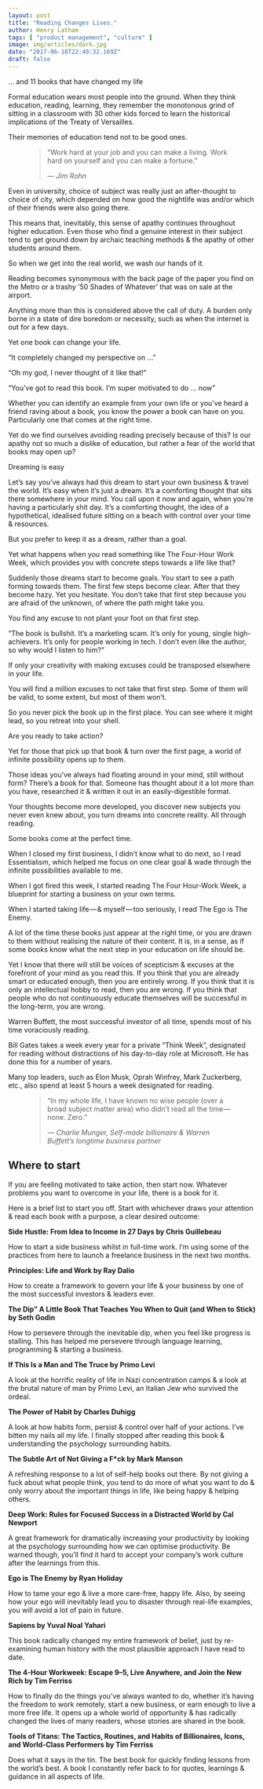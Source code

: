 ```yaml
---
layout: post
title: "Reading Changes Lives."
author: Henry Latham
tags: [ "product management", "culture" ]
image: img/articles/dark.jpg
date: "2017-06-18T22:40:32.169Z"
draft: false
---
```



… and 11 books that have changed my life

Formal education wears most people into the ground. When they think education, reading, learning, they remember the monotonous grind of sitting in a classroom with 30 other kids forced to learn the historical implications of the Treaty of Versailles.

Their memories of education tend not to be good ones.


<figure>
	<blockquote>
		<p>“Work hard at your job and you can make a living. Work hard on yourself and you can make a fortune.”</p>
		<footer>
			<cite>— Jim Rohn</cite>
		</footer>
	</blockquote>
</figure>

Even in university, choice of subject was really just an after-thought to choice of city, which depended on how good the nightlife was and/or which of their friends were also going there.

This means that, inevitably, this sense of apathy continues throughout higher education. Even those who find a genuine interest in their subject tend to get ground down by archaic teaching methods & the apathy of other students around them.

So when we get into the real world, we wash our hands of it.

Reading becomes synonymous with the back page of the paper you find on the Metro or a trashy ’50 Shades of Whatever’ that was on sale at the airport.

Anything more than this is considered above the call of duty. A burden only borne in a state of dire boredom or necessity, such as when the internet is out for a few days.

Yet one book can change your life.

“It completely changed my perspective on …”

“Oh my god, I never thought of it like that!”

“You’ve got to read this book. I’m super motivated to do … now”

Whether you can identify an example from your own life or you’ve heard a friend raving about a book, you know the power a book can have on you. Particularly one that comes at the right time.

Yet do we find ourselves avoiding reading precisely because of this? Is our apathy not so much a dislike of education, but rather a fear of the world that books may open up?

Dreaming is easy

Let’s say you’ve always had this dream to start your own business & travel the world. It’s easy when it’s just a dream. It’s a comforting thought that sits there somewhere in your mind. You call upon it now and again, when you’re having a particularly shit day. It’s a comforting thought, the idea of a hypothetical, idealised future sitting on a beach with control over your time & resources.

But you prefer to keep it as a dream, rather than a goal.

Yet what happens when you read something like The Four-Hour Work Week, which provides you with concrete steps towards a life like that?

Suddenly those dreams start to become goals. You start to see a path forming towards them. The first few steps become clear. After that they become hazy. Yet you hesitate. You don’t take that first step because you are afraid of the unknown, of where the path might take you.

You find any excuse to not plant your foot on that first step.

“The book is bullshit. It’s a marketing scam. It’s only for young, single high-achievers. It’s only for people working in tech. I don’t even like the author, so why would I listen to him?”

If only your creativity with making excuses could be transposed elsewhere in your life.

You will find a million excuses to not take that first step. Some of them will be valid, to some extent, but most of them won’t.

So you never pick the book up in the first place. You can see where it might lead, so you retreat into your shell.

Are you ready to take action?

Yet for those that pick up that book & turn over the first page, a world of infinite possibility opens up to them.

Those ideas you’ve always had floating around in your mind, still without form? There’s a book for that. Someone has thought about it a lot more than you have, researched it & written it out in an easily-digestible format.

Your thoughts become more developed, you discover new subjects you never even knew about, you turn dreams into concrete reality. All through reading.

Some books come at the perfect time.

When I closed my first business, I didn’t know what to do next, so I read Essentialism, which helped me focus on one clear goal & wade through the infinite possibilities available to me.

When I got fired this week, I started reading The Four Hour-Work Week, a blueprint for starting a business on your own terms.

When I started taking life — & myself — too seriously, I read The Ego is The Enemy.

A lot of the time these books just appear at the right time, or you are drawn to them without realising the nature of their content. It is, in a sense, as if some books know what the next step in your education on life should be.

Yet I know that there will still be voices of scepticism & excuses at the forefront of your mind as you read this. If you think that you are already smart or educated enough, then you are entirely wrong. If you think that it is only an intellectual hobby to read, then you are wrong. If you think that people who do not continuously educate themselves will be successful in the long-term, you are wrong.

Warren Buffett, the most successful investor of all time, spends most of his time voraciously reading.

Bill Gates takes a week every year for a private “Think Week”, designated for reading without distractions of his day-to-day role at Microsoft. He has done this for a number of years.

Many top leaders, such as Elon Musk, Oprah Winfrey, Mark Zuckerberg, etc., also spend at least 5 hours a week designated for reading.

<figure>
	<blockquote>
		<p>“In my whole life, I have known no wise people (over a broad subject matter area) who didn’t read all the time — none. Zero.”</p>
		<footer>
			<cite>— Charlie Munger, Self-made billionaire & Warren Buffett’s longtime business partner</cite>
		</footer>
	</blockquote>
</figure>


## Where to start

If you are feeling motivated to take action, then start now. Whatever problems you want to overcome in your life, there is a book for it.

Here is a brief list to start you off. Start with whichever draws your attention & read each book with a purpose, a clear desired outcome:

**Side Hustle: From Idea to Income in 27 Days by Chris Guillebeau**

How to start a side business whilst in full-time work. I’m using some of the practices from here to launch a freelance business in the next two months.

**Principles: Life and Work by Ray Dalio**

How to create a framework to govern your life & your business by one of the most successful investors & leaders ever.

**The Dip” A Little Book That Teaches You When to Quit (and When to Stick) by Seth Godin**

How to persevere through the inevitable dip, when you feel like progress is stalling. This has helped me persevere through language learning, programming & starting a business.

**If This Is a Man and The Truce by Primo Levi**

A look at the horrific reality of life in Nazi concentration camps & a look at the brutal nature of man by Primo Levi, an Italian Jew who survived the ordeal.

**The Power of Habit by Charles Duhigg**

A look at how habits form, persist & control over half of your actions. I’ve bitten my nails all my life. I finally stopped after reading this book & understanding the psychology surrounding habits.

**The Subtle Art of Not Giving a F*ck by Mark Manson**

A refreshing response to a lot of self-help books out there. By not giving a fuck about what people think, you tend to do more of what you want to do & only worry about the important things in life, like being happy & helping others.

**Deep Work: Rules for Focused Success in a Distracted World by Cal Newport**

A great framework for dramatically increasing your productivity by looking at the psychology surrounding how we can optimise productivity. Be warned though, you’ll find it hard to accept your company’s work culture after the learnings from this.

**Ego is The Enemy by Ryan Holiday**

How to tame your ego & live a more care-free, happy life. Also, by seeing how your ego will inevitably lead you to disaster through real-life examples, you will avoid a lot of pain in future.

**Sapiens by Yuval Noal Yahari**

This book radically changed my entire framework of belief, just by re-examining human history with the most plausible approach I have read to date.

**The 4-Hour Workweek: Escape 9–5, Live Anywhere, and Join the New Rich by Tim Ferriss**

How to finally do the things you’ve always wanted to do, whether it’s having the freedom to work remotely, start a new business, or earn enough to live a more free life. It opens up a whole world of opportunity & has radically changed the lives of many readers, whose stories are shared in the book.

**Tools of Titans: The Tactics, Routines, and Habits of Billionaires, Icons, and World-Class Performers by Tim Ferriss**

Does what it says in the tin. The best book for quickly finding lessons from the world’s best. A book I constantly refer back to for quotes, learnings & guidance in all aspects of life.
